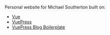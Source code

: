 Personal website for Michael Southerton built on:

- [Vue](https://github.com/vuejs/vue)
- [VuePress](https://github.com/vuejs/vuepress)
- [VuePress Blog Boilerplate](https://github.com/bencodezen/vuepress-blog-boilerplate)
